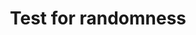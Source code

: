 ---
title: "Test for randomness"
categories: probability
nav: true
permalink: /files/Test_for_rand.pdf 
---